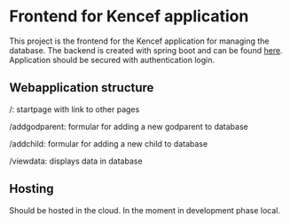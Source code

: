 # Frontend for Kencef application

This project is the frontend for the Kencef application for managing the database. 
The backend is created with spring boot and can be found [here](https://github.com/leoseg/KencefBackend).
Application should be secured with authentication login. 

## Webapplication structure

/: startpage with link to other pages

/addgodparent: formular for adding a new godparent to database


/addchild: formular for adding a new child to database


/viewdata: displays data in database

## Hosting

Should be hosted in the cloud. In the moment in development phase local. 